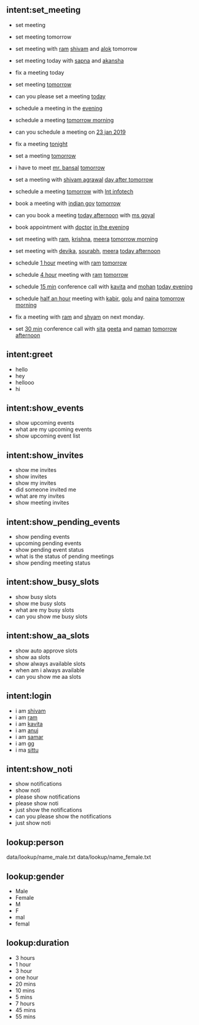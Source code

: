 
## intent:set_meeting
- set meeting
- set meeting tomorrow
- set meeting with [ram](person) [shivam](person) and [alok](person) tomorrow
- set meeting today with [sapna](person) and [akansha](person)
- fix a meeting today

- set meeting [tomorrow](time)
- can you please set a meeting [today](time)
- schedule a meeting in the [evening](time)
- schedule a meeting [tomorrow morning](time)
- can you schedule a meeting on [23 jan 2019](time)
- fix a meeting [tonight](time)
- set a meeting [tomorrow](time)
- i have to meet [mr. bansal](person) [tomorrow](time)
- set a meeting with [shivam agrawal](person) [day after tomorrow](time)
- schedule a meeting [tomorrow](time) with [lnt infotech](person)
- book a meeting with [indian gov](person) [tomorrow](time)
- can you book a meeting [today afternoon](time) with [ms goyal](person)
- book appointment with [doctor](person) [in the evening](time)
- set meeting with [ram](person), [krishna](person), [meera](person) [tomorrow morning](time)
- set meeting with [devika](person), [sourabh](person), [meera](person) [today afternoon](time)
- schedule [1 hour](duration) meeting with [ram](person) [tomorrow](time)
- schedule [4 hour](duration) meeting with [ram](person) [tomorrow](time)
- schedule [15 min](duration) conference call with [kavita](person) and [mohan](person) [today evening](time)
- schedule [half an hour](duration) meeting with [kabir](person), [golu](person) and [naina](person) [tomorrow morning](time)
- fix a meeting with [ram](person) and [shyam](person) on next monday.
- set [30 min](duration) conference call with [sita](person) [geeta](person) and [naman](person) [tomorrow afternoon](time)

## intent:greet
- hello
- hey
- hellooo
- hi


## intent:show_events
- show upcoming events
- what are my upcoming events
- show upcoming event list



## intent:show_invites
- show me invites
- show invites
- show my invites
- did someone invited me
- what are my invites
- show meeting invites


## intent:show_pending_events
- show pending events
- upcoming pending events
- show pending event status
- what is the status of pending meetings
- show pending meeting status


## intent:show_busy_slots
- show busy slots
- show me busy slots
- what are my busy slots
- can you show me busy slots


## intent:show_aa_slots
- show auto approve slots
- show aa slots
- show always available slots
- when am i always available
- can you show me aa slots

## intent:login
- i am [shivam](person)
- i am [ram](person)
- i am [kavita](person)
- i am [anuj](person)
- i am [samar](person)
- i am [gg](person)
- i ma [sittu](person)


## intent:show_noti
- show notifications
- show noti
- please show notifications
- please show noti
- just show the notifications
- can you please show the notifications
- just show noti


<!------------------------------------------------------------------------------>
<!------------------------------------------------------------------------------>
<!------------------------------------------------------------------------------>


## lookup:person
data/lookup/name_male.txt
data/lookup/name_female.txt

## lookup:gender
- Male
- Female
- M
- F
- mal
- femal

## lookup:duration
- 3 hours
- 1 hour
- 3 hour
- one hour
- 20 mins
- 10 mins
- 5 mins
- 7 hours
- 45 mins
- 55 mins

